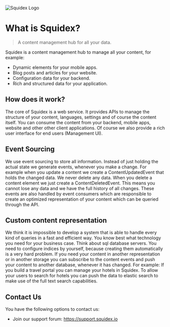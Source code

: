 ![Squidex Logo](images/logo-wide.png "Squidex")

# What is Squidex?

> A content management hub for all your data.

Squidex is a content management hub to manage all your content, for example:

* Dynamic elements for your mobile apps.
* Blog posts and articles for your website.
* Configuration data for your backend.
* Rich and structured data for your application.

## How does it work?

The core of Squidex is a web service. It provides APIs to manage the structure of your content, languages, settings and of course the content itself. You can consume the content from your backend, mobile apps, website and other other client applications. Of course we also provide a rich user interface for end users (Management UI).

## Event Sourcing

We use event sourcing to store all information. Instead of just holding the actual state we generate events, whenever you make a change. For example when you update a content we create a ContentUpdatedEvent that holds the changed data. We never delete any data. When you delete a content element we just create a ContentDeletedEvent. This means you cannot lose any data and we have the full history of all changes. These events are also handled by event consumers which are responsible to create an optimized representation of your content which can be queried through the API.

## Custom content representation

We think it is impossible to develop a system that is able to handle every kind of queries in a fast and efficient way. You know best what technology you need for your business case. Think about sql database servers. You need to configure indices by yourself, because creating them automatically is a very hard problem. If you need your content in another representation or in another storage you can subscribe to the content events and push your content to another database, whenever it has changed. For example: If you build a travel portal you can manage your hotels in Squidex. To allow your users to search for hotels you can push the data to elastic search to make use of the full text search capabilities.

## Contact Us

You have the following options to contact us:

* Join our support forum: https://support.squidex.io

